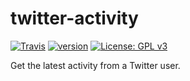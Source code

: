 # twitter-activity

[![Travis](https://img.shields.io/travis/jpcano/twitter-activity.svg)](https://travis-ci.org/jpcano/twitter-activity)
[![version](https://img.shields.io/npm/v/twitter-activity.svg)](http://npm.im/twitter-activity)
[![License: GPL v3](https://img.shields.io/badge/License-GPL%20v3-blue.svg)](https://www.gnu.org/licenses/gpl-3.0)
<!-- [![Codecov](https://img.shields.io/codecov/c/github/jpcano/twitter-activity.svg)](https://codecov.io/gh/jpcano/twitter-activity) -->

Get the latest activity from a Twitter user.